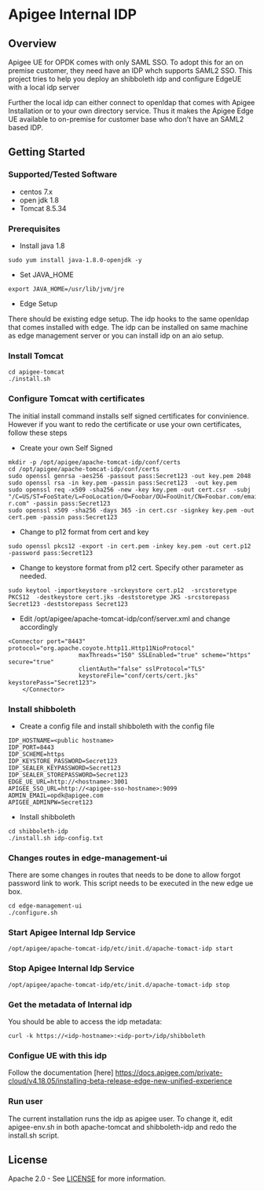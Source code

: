 # Apigee Internal IDP

## Overview

Apigee UE for OPDK comes with only SAML SSO. To adopt this for an on premise customer, they need have an IDP whch supports SAML2 SSO. This project tries to help you deploy an shibboleth idp and configure  EdgeUE with a local idp server

Further the local idp can either connect to openldap that comes with Apigee Installation or to your own directory service. Thus it makes the Apigee Edge UE available to on-premise for customer base who don't have an SAML2 based IDP.


## Getting Started


### Supported/Tested Software

- centos 7.x
- open jdk 1.8
- Tomcat 8.5.34

### Prerequisites
- Install java 1.8
```
sudo yum install java-1.8.0-openjdk -y
```
- Set JAVA_HOME 
```
export JAVA_HOME=/usr/lib/jvm/jre
```
- Edge Setup

There should be existing edge setup. The idp hooks to the same openldap that comes installed with edge. The idp can be installed on same machine as edge management server or you can install idp on an aio setup.

### Install Tomcat

```
cd apigee-tomcat
./install.sh
```


### Configure Tomcat with certificates

The initial install command installs self signed certificates for convinience. However if you want to redo the certificate or use your own certificates, follow these steps


- Create your own Self Signed
```
mkdir -p /opt/apigee/apache-tomcat-idp/conf/certs
cd /opt/apigee/apache-tomcat-idp/conf/certs
sudo openssl genrsa -aes256 -passout pass:Secret123 -out key.pem 2048
sudo openssl rsa -in key.pem -passin pass:Secret123  -out key.pem
sudo openssl req -x509 -sha256 -new -key key.pem -out cert.csr  -subj "/C=US/ST=FooState/L=FooLocation/O=Foobar/OU=FooUnit/CN=Foobar.com/emailAddress=foo@ba
r.com" -passin pass:Secret123
sudo openssl x509 -sha256 -days 365 -in cert.csr -signkey key.pem -out cert.pem -passin pass:Secret123
```

- Change to p12 format from cert and key
```
sudo openssl pkcs12 -export -in cert.pem -inkey key.pem -out cert.p12 -password pass:Secret123
```
- Change to keystore format from p12 cert. Specify other parameter as needed.
```
sudo keytool -importkeystore -srckeystore cert.p12  -srcstoretype PKCS12  -destkeystore cert.jks -deststoretype JKS -srcstorepass Secret123 -deststorepass Secret123
```

- Edit  /opt/apigee/apache-tomcat-idp/conf/server.xml and change accordingly
```
<Connector port="8443" protocol="org.apache.coyote.http11.Http11NioProtocol" 
                    maxThreads="150" SSLEnabled="true" scheme="https" secure="true" 
                    clientAuth="false" sslProtocol="TLS" 
                    keystoreFile="conf/certs/cert.jks" keystorePass="Secret123">
    </Connector>
```

### Install shibboleth

- Create a config file and install shibboleth with the config file

```
IDP_HOSTNAME=<public hostname>
IDP_PORT=8443
IDP_SCHEME=https
IDP_KEYSTORE_PASSWORD=Secret123
IDP_SEALER_KEYPASSWORD=Secret123
IDP_SEALER_STOREPASSWORD=Secret123
EDGE_UE_URL=http://<hostname>:3001
APIGEE_SSO_URL=http://<apigee-sso-hostname>:9099
ADMIN_EMAIL=opdk@apigee.com
APIGEE_ADMINPW=Secret123
```

- Install shibboleth
```
cd shibboleth-idp
./install.sh idp-config.txt
```

### Changes routes in edge-management-ui

There are some changes in routes that needs to be done to allow forgot password link to work. This script needs to be executed in the new edge ue box.

```
cd edge-management-ui
./configure.sh
```

### Start Apigee Internal Idp Service

```
/opt/apigee/apache-tomcat-idp/etc/init.d/apache-tomact-idp start
```

### Stop Apigee Internal Idp Service

```
/opt/apigee/apache-tomcat-idp/etc/init.d/apache-tomact-idp stop
```

### Get the metadata of Internal idp

You should be able to access the idp metadata:
```
curl -k https://<idp-hostname>:<idp-port>/idp/shibboleth
```

### Configue UE with this idp

Follow the documentation [here] https://docs.apigee.com/private-cloud/v4.18.05/installing-beta-release-edge-new-unified-experience


### Run user
The current installation runs the idp as apigee user. To change it, edit apigee-env.sh in both apache-tomcat and shibboleth-idp and redo the install.sh script.


## License

Apache 2.0 - See [LICENSE](LICENSE) for more information.